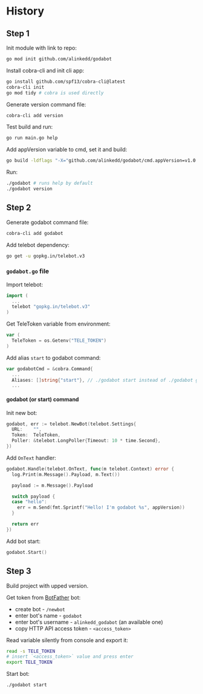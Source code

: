 # History

## Step 1

Init module with link to repo:

```sh
go mod init github.com/alinkedd/godabot
```

Install cobra-cli and init cli app:

```sh
go install github.com/spf13/cobra-cli@latest
cobra-cli init
go mod tidy # cobra is used directly
```

Generate version command file:

```sh
cobra-cli add version
```

Test build and run:
```sh
go run main.go help
```

Add appVersion variable to cmd, set it and build:
```sh
go build -ldflags "-X="github.com/alinkedd/godabot/cmd.appVersion=v1.0.0
```

Run:
```sh
./godabot # runs help by default
./godabot version
```

## Step 2

Generate godabot command file:

```sh
cobra-cli add godabot
```

Add telebot dependency:

```sh
go get -u gopkg.in/telebot.v3
```

### `godabot.go` file

Import telebot:

```go
import (
  ...
  telebot "gopkg.in/telebot.v3"
)
```

Get TeleToken variable from environment:

```go
var (
  TeleToken = os.Getenv("TELE_TOKEN")
)
```

Add alias `start` to godabot command:

```go
var godabotCmd = &cobra.Command{
  ...
  Aliases: []string{"start"}, // ./godabot start instead of ./godabot godabot
  ...
```

#### godabot (or start) command

Init new bot:

```go
godabot, err := telebot.NewBot(telebot.Settings{
  URL:    "",
  Token:  TeleToken,
  Poller: &telebot.LongPoller{Timeout: 10 * time.Second},
})
```

Add `OnText` handler:

```go
godabot.Handle(telebot.OnText, func(m telebot.Context) error {
  log.Print(m.Message().Payload, m.Text())

  payload := m.Message().Payload

  switch payload {
  case "hello":
    err = m.Send(fmt.Sprintf("Hello! I'm godabot %s", appVersion))
  }

  return err
})
```

Add bot start:

```go
godabot.Start()
```

## Step 3

Build project with upped version.

Get token from [BotFather](https://telegram.me/BotFather) bot:
- create bot - `/newbot`
- enter bot's name - `godabot`
- enter bot's username - `alinkedd_godabot` (an available one)
- copy HTTP API access token - `<access_token>`

Read variable silently from console and export it:
```sh
read -s TELE_TOKEN
# insert `<access_token>` value and press enter
export TELE_TOKEN
```

Start bot:

```sh
./godabot start
```
